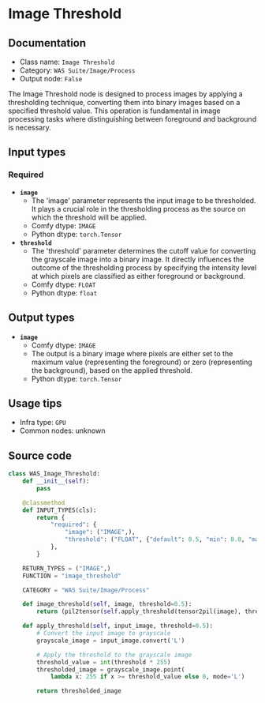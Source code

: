 # Image Threshold
## Documentation
- Class name: `Image Threshold`
- Category: `WAS Suite/Image/Process`
- Output node: `False`

The Image Threshold node is designed to process images by applying a thresholding technique, converting them into binary images based on a specified threshold value. This operation is fundamental in image processing tasks where distinguishing between foreground and background is necessary.
## Input types
### Required
- **`image`**
    - The 'image' parameter represents the input image to be thresholded. It plays a crucial role in the thresholding process as the source on which the threshold will be applied.
    - Comfy dtype: `IMAGE`
    - Python dtype: `torch.Tensor`
- **`threshold`**
    - The 'threshold' parameter determines the cutoff value for converting the grayscale image into a binary image. It directly influences the outcome of the thresholding process by specifying the intensity level at which pixels are classified as either foreground or background.
    - Comfy dtype: `FLOAT`
    - Python dtype: `float`
## Output types
- **`image`**
    - Comfy dtype: `IMAGE`
    - The output is a binary image where pixels are either set to the maximum value (representing the foreground) or zero (representing the background), based on the applied threshold.
    - Python dtype: `torch.Tensor`
## Usage tips
- Infra type: `GPU`
- Common nodes: unknown


## Source code
```python
class WAS_Image_Threshold:
    def __init__(self):
        pass

    @classmethod
    def INPUT_TYPES(cls):
        return {
            "required": {
                "image": ("IMAGE",),
                "threshold": ("FLOAT", {"default": 0.5, "min": 0.0, "max": 1.0, "step": 0.01}),
            },
        }

    RETURN_TYPES = ("IMAGE",)
    FUNCTION = "image_threshold"

    CATEGORY = "WAS Suite/Image/Process"

    def image_threshold(self, image, threshold=0.5):
        return (pil2tensor(self.apply_threshold(tensor2pil(image), threshold)), )

    def apply_threshold(self, input_image, threshold=0.5):
        # Convert the input image to grayscale
        grayscale_image = input_image.convert('L')

        # Apply the threshold to the grayscale image
        threshold_value = int(threshold * 255)
        thresholded_image = grayscale_image.point(
            lambda x: 255 if x >= threshold_value else 0, mode='L')

        return thresholded_image

```
